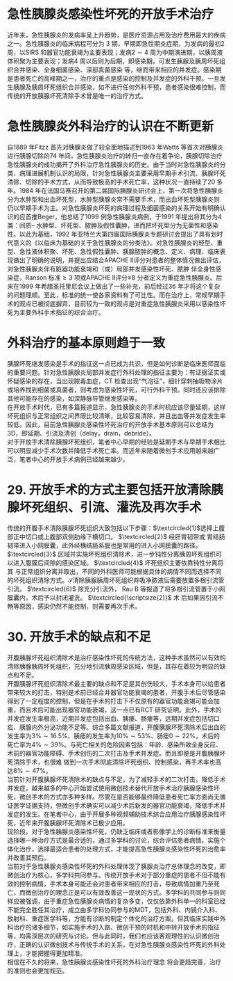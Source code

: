# 急性胰腺炎感染性坏死的开放手术治疗  
近年来，急性胰腺炎的发病率呈上升趋势，是医疗资源占用及治疗费用最大的疾病之一。急性胰腺炎的临床病程可分为 3 期，早期即急性期炎症期，为发病的最初2 周，以SIRS 和器官功能衰竭为主要表现；发病$2\sim4$ 周为中期演进期，以胰周液体积聚为主要表现；发病4 周以后则为后期，即感染期，可发生胰腺及胰周坏死组织合并感染、全身细菌感染、深部真菌感染 等，继而带来相应的并发症。感染期是患者死亡的高峰期之一，治疗的重点是感染的控制及并发症的外科干预。一旦发生胰腺及胰周坏死组织合并感染，如不进行任何外科干预，患者感染很难控制，而传统的开放胰腺坏死清除手术曾是唯一的治疗方式。  
#  急性胰腺炎外科治疗的认识在不断更新  
自1889 年Fitzz 首先对胰腺炎做了较全面地描述到1963 年Watts 等首次对胰腺炎进行胰腺切除的74 年间，急性胰腺炎治疗的转归一直存在着争论，胰腺切除治疗急性胰腺炎的成功揭开了外科治疗急性胰腺炎的历史。由于当时对急性胰腺炎的分类、病理进展机制认识的局限，针对急性胰腺炎主要采用早期手术引流、胰腺坏死清除、切除的手术方式，从而导致极高的手术死亡率，这种状况一直持续了20 多年。1984 年在法国马赛召开的第二届国际胰腺炎研讨会上，第一次将急性胰腺炎分为水肿型和出血坏死型，水肿型胰腺炎常不需要手术，而出血坏死型胰腺炎则 仍以早期手术为主。对急性胰腺炎坏死的病理过程及细菌感染的关系开始有明确认识的应首推Beger，他总结了1099 例急性胰腺炎病例，于1991 年提出将其分为4 类：间质– 水肿型、坏死型、脓肿及假性囊肿，进而把坏死型分为无菌性和感染性。以此为基础，1992 年亚特兰大第四届国际胰腺炎专题研讨会提出了具有划时代意义的《以临床为基础的关于急性胰腺炎的分类法》。对急性胰腺炎的轻型、重型、急性液体积聚、坏死、急性假性囊肿、胰腺脓肿的概念、定义、病理、临床表现做出了明确的说明，并提出应结合APACHE Ⅱ评分对患者的整体情况做出评估，对急性胰腺炎伴有脏器功能衰竭和（或）局部并发感染性坏死、脓肿 伴全身性感染症，Ranson 标准$\geqslant3$ 项或APACHE Ⅱ评分≥8 分者定义为重症急性胰腺炎。后来在1999 年希腊圣托里尼会议上做出了一些补充，前后经过36 年才将这个复杂的问题理顺。至此，标准的统一使各家资料有了可比性。而在治疗上，常规早期手术的观点已被彻底摒弃，目前较为一致的观点是对重症急性胰腺炎采用以感染性坏死为主要外科手术指征的综合治疗。  
#  外科治疗的基本原则趋于一致  
胰腺坏死继发感染是手术的指征这一点已成为共识，但是如何诊断是临床医师面临的重要问题。针对急性胰腺炎局部并发症行外科处理的指征主要为：有证据证实或怀疑感染的存在，当出现脓毒血症，CT 检查出现“气泡征”，细针穿刺抽吸物涂片或培养找到细菌或真菌者，则考虑为感染性坏死，可行外科干预。同时还应该排除其他可能存在的感染，如深静脉导管继发感染等。  
在开放手术时代，已有多篇报道显示，急性胰腺炎的手术时机应该尽量延期，这样坏死组织与正常组织之间界限比较清晰，比较容易清除，并且出血等并发症发生率较低。因此，目前急性胰腺炎感染性坏死治疗的开放手术基本原则可以总结为3D，即延期、引流及清创（delay，drain，debride）。  
对于开放手术清除胰腺坏死组织，笔者中心早期的经验是延期手术与早期手术相比可以明显减少手术次数并降低手术死亡率。而近年来随着微创手术应用越来越广泛，笔者中心的开放手术病例已经越来越少。  
# 29. 开放手术的方式主要包括开放清除胰腺坏死组织、引流、灌洗及再次手术  
传统的开腹手术清除胰腺坏死组织大致包括以下步骤：$\textcircled{1}$选择上腹部正中切口或上腹部双侧肋缘下横切口。 $\textcircled{2}$ 经肝胃韧带或 胃结肠韧带进入小网膜囊，此外经横结肠系膜也是常用的进入小网膜囊的路径。 $\textcircled{3}$ 区域并实施坏死组织清除术，进一步钝性分离胰周坏死组织可以进入腹膜后间隙的感染区域。 $\textcircled{4}$ 坏死组织主要依靠钝性分离将其 与正常组织分离并取出，不同的外科医师可能根据具体的病情不同而选择不同的坏死组织清除方式。$\mathcal{S}$清除胰腺胰周坏死组织并吸净脓液后需要放置多根引流管引流。 $\textcircled{6}$ 除充分引流外， Rau B 等报道了将多根引流管置于小网膜囊内，术后予以封闭灌洗。 $\textcircled{\scriptsize{2}}$ 术 后如果因引流不畅等原因，感染仍然不能控制，则需要再次手术。  
# 30.  开放手术的缺点和不足  
开腹胰腺坏死组织清除术是治疗感染性坏死的传统方法，这种手术虽然可以有效的清除胰腺胰周坏死组织，充分地引流胰周感染区域，但是，其存在着较为明显的缺点和不足。  
开腹胰腺坏死组织清除术最主要的缺点和不足是其创伤较大，手术本身可以给患者带来较大的打击，特别是术前已经合并器官功能衰竭的患者，开腹手术后尽管感染得到了一定程度的控制，但是在手术的打击下不仅原有的器官功能衰竭可能会加重，而且术后可能出现器官功能衰竭，这一点已有RCT 研究证明。此外，手术的并发症发生率极高，近期并发症包括出血、胰瘘、肠瘘等，远期并发症包括切口疝、胰腺内外分泌功能不足等。综合多篇文献报道，开腹胰腺坏死清除术后出血的发生率为$3\%\sim16.5\%$、胰瘘的发生率为$10\%\sim53\%$、肠瘘$0\sim22\%$，术后的死亡率为$4\%\sim39\%$。与死亡相关的危险因素包括：年龄、感染所致全身反应、术前的器官功能障碍、手术创伤的二次打击及手术并发症。而且即便是开腹胰腺坏死清除手术，也很难 做到一次手术彻底清除坏死组织、控制感染，再手术率也高达$8\%\sim47\%$。  
当前针对开腹胰腺坏死清除术的缺点与不足，为了减轻手术的二次打击，降低手术并发症，越来越多的中心开始尝试使用微创技术替代开放手术治疗胰腺感染性坏死，微创手术的方式亦多种多样。尽管在是否能够最终降低患者死亡率方面尚无循证医学证据支持，但微创手术确实可以减少术后新发的器官功能衰竭，降低手术并发症的发生。在笔者中心，由于开展多种视频辅助技术综合应用治疗胰腺感染性坏死，近年来开腹胰腺坏死清除术已极少应用。  
现阶段，对于急性胰腺炎感染性坏死，仍缺乏临床或者影像学上的诊断标准来衡量选择哪一种治疗方式是最合适的，通过多学科的讨论，综合评估患者病情，实施个体化治疗，选择最适合患者的处理方式，才能提高急性胰腺炎感染性坏死的治愈率并改善其预后。  
当前对于急性胰腺炎感染性坏死的外科处理体现了胰腺炎治疗总体理念的改变，即微创治疗为核心，多学科共同参与。传统开放手术对于部分重症的患者不但不能有效的控制病情，手术本身可能还会对患者带来相应的打击，导致病情加重乃至死亡，而微创治疗的理念正是可以有效改善这一现状的方式。多学科的共同参与则同样应被强调，由于重症急性胰腺炎病情的复杂多变，仅仅依靠外科单一的科室已经不能完全胜任其治疗，成立由多学科协同参与的MDT，包括外科、内镜介入科、放射科、重症医学科等，方能有诊断的制定个体化的治疗方案。但其临床实践中外科治疗的诸多细节，如实施手术的入路、微创干预的时机和中转开放手术的指征等，均需深层次的研究与讨论。但与此同时，我们也应该客观理性的认识微创治疗，正确的认识微创技术与传统手术的关系，在对急性胰腺炎感染性坏死的外科处理上，才能把握得更加精准。  
相信在不久的将来，急性胰腺炎感染性坏死的外科治疗理念 将会更趋完善，治疗的准则也会更加规范。  
